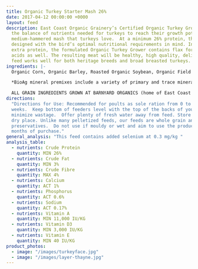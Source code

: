 ```yaml
---
title: Organic Turkey Starter Mash 26%
date: 2017-04-12 00:00:00 +0000
layout: feed
description: East Coast Organic Grainery’s Certified Organic Turkey Grower meets
  the balance of nutrients needed for turkeys to reach their growth potential in a
  medium-hammered mash that turkeys love.  At a minimum 26% protein, this feed is
  designed with the bird’s optimal nutritional requirements in mind. In addition to
  extra protein, the formulated Organic Turkey Grower contains flax for Omega-3 fatty
  acids as well. The resulting meat will be healthy, high quality, delicious!  This
  feed works well for both heritage breeds and broad breasted turkeys.
ingredients: |-
  Organic Corn, Organic Barley, Roasted Organic Soybean, Organic Field Peas, Organic Flax Meal, Organic Wheat & & Bio Ag Poultry Starter Mineral Premix*.

  *BioAg mineral premixes include a variety of primary and trace minerals and vitamins, from sources such as: limestone; kelp meal; natural trace mineral salt; DL methionine and lysine in the layer mash (amino acids); selenium yeast; probiotics; enzymes; vitamins A, D, and E, plus vitamin B complex in addition to those vitamins in the premix.

  ALL GRAIN INGREDIENTS GROWN AT BARNYARD ORGANICS (home of East Coast Organic Grainery) except corn (source:  Le Moulins des Cèdres, QC) and flax (source:  Homestead Organics and/or Bio Ag’s Canadian-sourced flax)
directions:
  "Directions for Use: Recommended for poults as sole ration from 0 to 4
  weeks.  Keep bottom of feeders level with the top of the backs of your birds to
  minimize wastage.  Offer plenty of fresh water away from feed. Store in a cool,
  dry place. Unlike many pelletized feeds, our feeds are whole grain and contain no
  preservatives.  Do not use if mouldy or wet and aim to use the product within three
  months of purchase."
general_analysis: "This feed contains added selenium at 0.3 mg/kg "
analysis_table:
  - nutrients: Crude Protein
    quantity: MIN 26%
  - nutrients: Crude Fat
    quantity: MIN 3%
  - nutrients: Crude Fibre
    quantity: MAX 4%
  - nutrients: Calcium
    quantity: ACT 1%
  - nutrients: Phosphorus
    quantity: ACT 0.6%
  - nutrients: Sodium
    quantity: ACT 0.17%
  - nutrients: Vitamin A
    quantity: MIN 11,000 IU/KG
  - nutrients: Vitamin D3
    quantity: MIN 3,000 IU/KG
  - nutrients: Vitamin E
    quantity: MIN 40 IU/KG
product_photos:
  - image: "/images/turkeyface.jpg"
  - image: "/images/layer-thayne.jpg"
---
```

